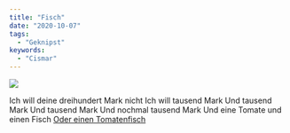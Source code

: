 ```yaml
---
title: "Fisch"
date: "2020-10-07"
tags:
  - "Geknipst"
keywords:
  - "Cismar"
---
```


![](/img/IMG_0239-1024x768.jpeg)

Ich will deine dreihundert Mark nicht
Ich will tausend Mark
Und tausend Mark
Und tausend Mark
Und nochmal tausend Mark
Und eine Tomate und einen Fisch
[Oder einen Tomatenfisch](https://www.youtube.com/watch?v=tlNpVBYLy6M)
